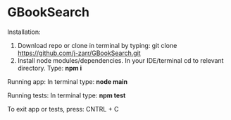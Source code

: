 # GBookSearch

Installation:
  1. Download repo or clone in terminal by typing: git clone https://github.com/j-zarr/GBookSearch.git <optional argument to clone to a new directory name>
  2. Install node modules/dependencies. In your IDE/terminal cd to relevant directory. Type: **npm i**


Running app:
  In terminal type: **node main**
  
  
Running tests:
  In terminal type: **npm test** 
  
  
To exit app or tests, press: CNTRL + C
